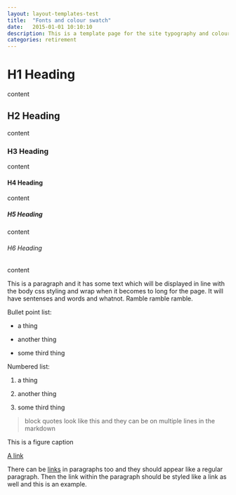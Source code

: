 ```yaml
---
layout: layout-templates-test
title:  "Fonts and colour swatch"
date:   2015-01-01 10:10:10
description: This is a template page for the site typography and colour.
categories: retirement
---
```


# H1 Heading

content

## H2 Heading

content

### H3 Heading

content

#### H4 Heading

content

##### H5 Heading

content

###### H6 Heading

content

This is a paragraph and it has some text which will be displayed in line with the body css styling and wrap when it becomes to long for the page. It will have sentenses and words and whatnot. Ramble ramble ramble.

Bullet point list:

- a thing

- another thing

- some third thing

Numbered list:

1. a thing

2. another thing

3. some third thing

> block quotes look like this and 
> they can be on multiple lines in the markdown

<figcaption>This is a figure caption</figcaption>

<a href="#">A link</a>

There can be <a href="#">links</a> in paragraphs too and they should appear like a regular paragraph. Then the link within the paragraph should be styled like a link as well and this is an example.

